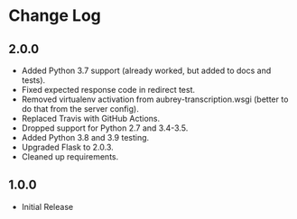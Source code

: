 Change Log
==========

2.0.0
-----

* Added Python 3.7 support (already worked, but added to docs and tests).
* Fixed expected response code in redirect test.
* Removed virtualenv activation from aubrey-transcription.wsgi (better to do that from the server config).
* Replaced Travis with GitHub Actions.
* Dropped support for Python 2.7 and 3.4-3.5.
* Added Python 3.8 and 3.9 testing.
* Upgraded Flask to 2.0.3.
* Cleaned up requirements.


1.0.0
-----

* Initial Release
